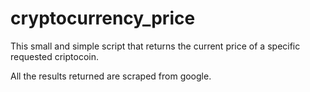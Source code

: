 # cryptocurrency_price

This  small and simple script that returns the current price of a specific requested criptocoin.

All the results returned are scraped from google.
